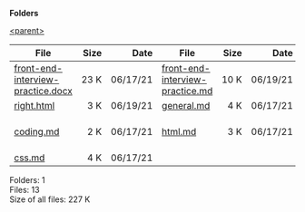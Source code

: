 **Folders**

[&lt;parent&gt;](../right.html)

  

<table><thead><tr class="header"><th><strong>File</strong></th><th style="text-align: right;"><strong>Size</strong></th><th style="text-align: right;"><strong>Date</strong></th><th><strong>File</strong></th><th style="text-align: right;"><strong>Size</strong></th><th style="text-align: right;"><strong>Date</strong></th><th><strong>File</strong></th><th style="text-align: right;"><strong>Size</strong></th><th style="text-align: right;"><strong>Date</strong></th><th><strong>File</strong></th><th style="text-align: right;"><strong>Size</strong></th><th style="text-align: right;"><strong>Date</strong></th></tr></thead><tbody><tr class="odd"><td><a href="front-end-interview-practice.docx">front-end-interview-practice.docx</a></td><td style="text-align: right;">23 K</td><td style="text-align: right;">06/17/21</td><td><a href="front-end-interview-practice.md">front-end-interview-practice.md</a></td><td style="text-align: right;">10 K</td><td style="text-align: right;">06/19/21</td><td><a href="js.md">js.md</a></td><td style="text-align: right;">4 K</td><td style="text-align: right;">06/17/21</td><td><a href="personal.md">personal.md</a></td><td style="text-align: right;">2 K</td><td style="text-align: right;">06/17/21</td></tr><tr class="even"><td><a href="right.html">right.html</a></td><td style="text-align: right;">3 K</td><td style="text-align: right;">06/19/21</td><td><a href="general.md">general.md</a></td><td style="text-align: right;">4 K</td><td style="text-align: right;">06/17/21</td><td><a href="networking.md">networking.md</a></td><td style="text-align: right;">2 K</td><td style="text-align: right;">06/17/21</td><td><a href="testing.md">testing.md</a></td><td style="text-align: right;">2 K</td><td style="text-align: right;">06/17/21</td></tr><tr class="odd"><td><a href="coding.md">coding.md</a></td><td style="text-align: right;">2 K</td><td style="text-align: right;">06/17/21</td><td><a href="html.md">html.md</a></td><td style="text-align: right;">3 K</td><td style="text-align: right;">06/17/21</td><td><a href="performance.md">performance.md</a></td><td style="text-align: right;">2 K</td><td style="text-align: right;">06/17/21</td><td><a href="front-end-interview-practice.pdf">front-end-interview-practice.pdf</a></td><td style="text-align: right;">165 K</td><td style="text-align: right;">06/17/21</td></tr><tr class="even"><td><a href="css.md">css.md</a></td><td style="text-align: right;">4 K</td><td style="text-align: right;">06/17/21</td><td></td><td style="text-align: right;"></td><td style="text-align: right;"></td><td></td><td style="text-align: right;"></td><td style="text-align: right;"></td><td></td><td style="text-align: right;"></td><td style="text-align: right;"></td></tr></tbody></table>

Folders: 1  
Files: 13  
Size of all files: 227 K
